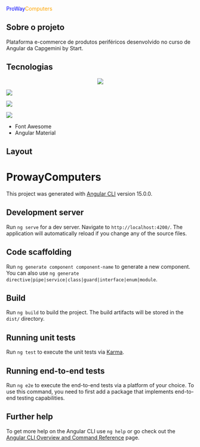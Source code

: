 <span style="color:blue">ProWay</span><span style="color:orange">Computers</span>

<h2>Sobre o projeto</h2>
Plataforma e-commerce de produtos periféricos desenvolvido no curso de Angular da Capgemini by Start. 

<h2>Tecnologias</h2>
<p align="center">
<a href="#"><img src="https://img.shields.io/badge/Visual_Studio_Code-0D1117?style=for-the-badge&logo=visual%20studio%20code&logoColor=CC6699"></a>

<a href="#"><img src="https://img.shields.io/badge/Angular-0D1117?style=for-the-badge&logo=angular&logoColor=CC6699"></a>

<a href="#"><img src="https://img.shields.io/badge/JavaScript-0D1117?style=for-the-badge&logo=javascript&logoColor=CC6699"></a>

<a href="#"><img src="https://img.shields.io/badge/TypeScript-0D1117?style=for-the-badge&logo=typescript&logoColor=CC6699"></a>

- Font Awesome
- Angular Material
</p>

<h2>Layout</h2>

# ProwayComputers

This project was generated with [Angular CLI](https://github.com/angular/angular-cli) version 15.0.0.

## Development server

Run `ng serve` for a dev server. Navigate to `http://localhost:4200/`. The application will automatically reload if you change any of the source files.

## Code scaffolding

Run `ng generate component component-name` to generate a new component. You can also use `ng generate directive|pipe|service|class|guard|interface|enum|module`.

## Build

Run `ng build` to build the project. The build artifacts will be stored in the `dist/` directory.

## Running unit tests

Run `ng test` to execute the unit tests via [Karma](https://karma-runner.github.io).

## Running end-to-end tests

Run `ng e2e` to execute the end-to-end tests via a platform of your choice. To use this command, you need to first add a package that implements end-to-end testing capabilities.

## Further help

To get more help on the Angular CLI use `ng help` or go check out the [Angular CLI Overview and Command Reference](https://angular.io/cli) page.
